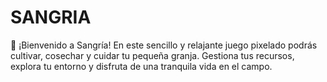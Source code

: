 # SANGRIA
🍇 ¡Bienvenido a Sangría!  En este sencillo y relajante juego pixelado podrás cultivar, cosechar y cuidar tu pequeña granja. Gestiona tus recursos, explora tu entorno y disfruta de una tranquila vida en el campo.

